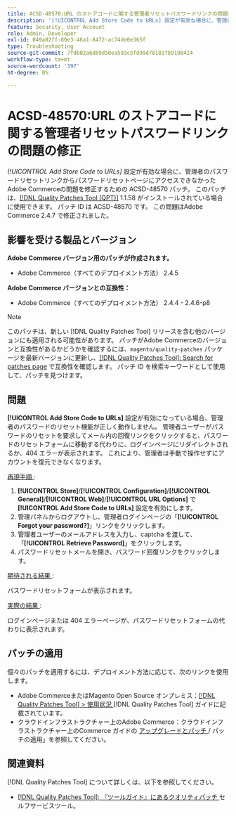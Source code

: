 ```yaml
---
title: ACSD-48570:URL のストアコードに関する管理者リセットパスワードリンクの問題の修正
description: '[!UICONTROL Add Store Code to URLs] 設定が有効な場合に、管理者によるパスワードのリセットリンクからパスワードのリセットページにアクセスできなかったAdobe Commerceの問題を修正するために、ACSD-48570 パッチを適用してください。'
feature: Security, User Account
role: Admin, Developer
exl-id: 049a82ff-80e3-46a1-8472-ac74de0e365f
type: Troubleshooting
source-git-commit: 7fdb02a6d89d50ea593c5fd99d78101f89198424
workflow-type: tm+mt
source-wordcount: '397'
ht-degree: 0%

---
```


# ACSD-48570:URL のストアコードに関する管理者リセットパスワードリンクの問題の修正

*[!UICONTROL Add Store Code to URLs]* 設定が有効な場合に、管理者のパスワードリセットリンクからパスワードリセットページにアクセスできなかったAdobe Commerceの問題を修正するための ACSD-48570 パッチ。 このパッチは、[[!DNL Quality Patches Tool (QPT)]](/help/tools/quality-patches-tool/quality-patches-tool-to-self-serve-quality-patches.md) 1.1.58 がインストールされている場合に使用できます。 パッチ ID は ACSD-48570 です。 この問題はAdobe Commerce 2.4.7 で修正されました。

## 影響を受ける製品とバージョン

**Adobe Commerce バージョン用のパッチが作成されます。**

* Adobe Commerce（すべてのデプロイメント方法） 2.4.5

**Adobe Commerce バージョンとの互換性：**

* Adobe Commerce（すべてのデプロイメント方法） 2.4.4 - 2.4.6-p8

>[!NOTE]
>
>このパッチは、新しい [!DNL Quality Patches Tool] リリースを含む他のバージョンにも適用される可能性があります。 パッチがAdobe Commerceのバージョンと互換性があるかどうかを確認するには、`magento/quality-patches` パッケージを最新バージョンに更新し、[[!DNL Quality Patches Tool]: Search for patches page](https://experienceleague.adobe.com/tools/commerce-quality-patches/index.html?lang=ja) で互換性を確認します。 パッチ ID を検索キーワードとして使用して、パッチを見つけます。

## 問題

**[!UICONTROL Add Store Code to URLs]** 設定が有効になっている場合、管理者のパスワードのリセット機能が正しく動作しません。
管理者ユーザーがパスワードのリセットを要求してメール内の回復リンクをクリックすると、パスワードのリセットフォームに移動する代わりに、ログインページにリダイレクトされるか、404 エラーが表示されます。 これにより、管理者は手動で操作せずにアカウントを復元できなくなります。

<u> 再現手順 </u>:

1. **[!UICONTROL Store]**/**[!UICONTROL Configuration]**/**[!UICONTROL General]**/**[!UICONTROL Web]**/**[!UICONTROL URL Options]** で **[!UICONTROL Add Store Code to URLs]** 設定を有効にします。
1. 管理パネルからログアウトし、管理者ログインページの「**[!UICONTROL Forgot your password?]**」リンクをクリックします。
1. 管理者ユーザーのメールアドレスを入力し、captcha を渡して、「**[!UICONTROL Retrieve Password]**」をクリックします。
1. パスワードリセットメールを開き、パスワード回復リンクをクリックします。

<u> 期待される結果 </u>:

パスワードリセットフォームが表示されます。

<u> 実際の結果 </u>:

ログインページまたは 404 エラーページが、パスワードリセットフォームの代わりに表示されます。

## パッチの適用

個々のパッチを適用するには、デプロイメント方法に応じて、次のリンクを使用します。

* Adobe CommerceまたはMagento Open Source オンプレミス：[[!DNL Quality Patches Tool] > 使用状況 ](/help/tools/quality-patches-tool/usage.md) [!DNL Quality Patches Tool] ガイドに記載されています。
* クラウドインフラストラクチャー上のAdobe Commerce：クラウドインフラストラクチャー上のCommerce ガイドの [ アップグレードとパッチ ](https://experienceleague.adobe.com/docs/commerce-cloud-service/user-guide/develop/upgrade/apply-patches.html?lang=ja)/ パッチの適用」を参照してください。

## 関連資料

[!DNL Quality Patches Tool] について詳しくは、以下を参照してください。

* [[!DNL Quality Patches Tool]: 『ツールガイド』にあるクオリティパッチ ](/help/tools/quality-patches-tool/quality-patches-tool-to-self-serve-quality-patches.md) セルフサービスツール。
